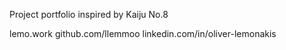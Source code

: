 Project portfolio inspired by Kaiju No.8

lemo.work
github.com/llemmoo
linkedin.com/in/oliver-lemonakis
